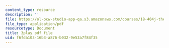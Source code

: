 ```yaml
---
content_type: resource
description: ''
file: https://ol-ocw-studio-app-qa.s3.amazonaws.com/courses/18-404j-theory-of-computation-fall-2020/f6fda10316b3a876b0329e53a7f84f35_4dFPVJrNLDs.pdf
file_type: application/pdf
resourcetype: Document
title: 3play pdf file
uid: f6fda103-16b3-a876-b032-9e53a7f84f35
---
```

